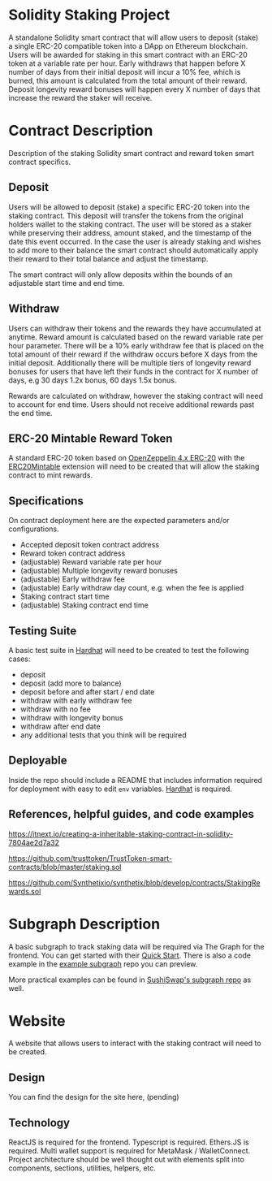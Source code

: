Solidity Staking Project
========
A standalone Solidity smart contract that will allow users to deposit (stake) a single ERC-20 compatible token into a DApp on Ethereum blockchain. Users will be awarded for staking in this smart contract with an ERC-20 token at a variable rate per hour. Early withdraws that happen before X number of days from their initial deposit will incur a 10% fee, which is burned, this amount is calculated from the total amount of their reward. Deposit longevity reward bonuses will happen every X number of days that increase the reward the staker will receive.

Contract Description
========
Description of the staking Solidity smart contract and reward token smart contract specifics.

Deposit
-------
Users will be allowed to deposit (stake) a specific ERC-20 token into the staking contract. This deposit will transfer the tokens from the original holders wallet to the staking contract. The user will be stored as a staker while preserving their address, amount staked, and the timestamp of the date this event occurred. In the case the user is already staking and wishes to add more to their balance the smart contract should automatically apply their reward to their total balance and adjust the timestamp.

The smart contract will only allow deposits within the bounds of an adjustable start time and end time.

Withdraw
-------
Users can withdraw their tokens and the rewards they have accumulated at anytime. Reward amount is calculated based on the reward variable rate per hour parameter. There will be a 10% early withdraw fee that is placed on the total amount of their reward if the withdraw occurs before X days from the initial deposit. Additionally there will be multiple tiers of longevity reward bonuses for users that have left their funds in the contract for X number of days, e.g 30 days 1.2x bonus, 60 days 1.5x bonus.

Rewards are calculated on withdraw, however the staking contract will need to account for end time. Users should not receive additional rewards past the end time.

ERC-20 Mintable Reward Token
-------
A standard ERC-20 token based on [OpenZeppelin 4.x ERC-20](https://docs.openzeppelin.com/contracts/2.x/erc20) with the [ERC20Mintable](https://docs.openzeppelin.com/contracts/2.x/api/token/erc20#ERC20Mintable) extension will need to be created that will allow the staking contract to mint rewards. 

Specifications
-------
On contract deployment here are the expected parameters and/or configurations.

- Accepted deposit token contract address
- Reward token contract address
- (adjustable) Reward variable rate per hour
- (adjustable) Multiple longevity reward bonuses
- (adjustable) Early withdraw fee
- (adjustable) Early withdraw day count, e.g. when the fee is applied
- Staking contract start time
- (adjustable) Staking contract end time

Testing Suite
-------
A basic test suite in [Hardhat](https://hardhat.org/) will need to be created to test the following cases:

- deposit
- deposit (add more to balance)
- deposit before and after start / end date
- withdraw with early withdraw fee
- withdraw with no fee
- withdraw with longevity bonus
- withdraw after end date
- any additional tests that you think will be required

Deployable
-------
Inside the repo should include a README that includes information required for deployment with easy to edit `env` variables. [Hardhat](https://hardhat.org/) is required.

References, helpful guides, and code examples
--------
https://itnext.io/creating-a-inheritable-staking-contract-in-solidity-7804ae2d7a32

https://github.com/trusttoken/TrustToken-smart-contracts/blob/master/staking.sol

https://github.com/Synthetixio/synthetix/blob/develop/contracts/StakingRewards.sol


Subgraph Description
========
A basic subgraph to track staking data will be required via The Graph for the frontend. You can get started with their [Quick Start](https://thegraph.com/docs/en/developer/quick-start/). There is also a code example in the [example subgraph](https://github.com/graphprotocol/example-subgraph) repo you can preview.

More practical examples can be found in [SushiSwap's subgraph repo](https://github.com/sushiswap/sushiswap-subgraph/tree/master/subgraphs) as well.


Website 
========
A website that allows users to interact with the staking contract will need to be created.

Design
-------
You can find the design for the site here, (pending)

Technology
-------
ReactJS is required for the frontend. Typescript is required. Ethers.JS is required. Multi wallet support is required for MetaMask / WalletConnect. Project architecture should be well thought out with elements split into components, sections, utilities, helpers, etc.




